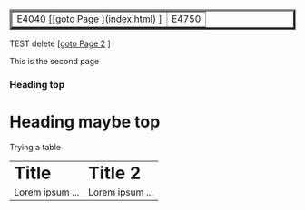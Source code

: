 <table border="4">
 <tr>
    <td>E4040  [[goto Page ](index.html) ]    </td>
    <td>E4750</td>
 </tr>
</table>

TEST delete [[goto Page 2](page2.md) ]



This is the second page

### Heading top

# Heading maybe top

Trying a table

<table border="0">
 <tr>
    <td><b style="font-size:30px">Title</b></td>
    <td><b style="font-size:30px">Title 2</b></td>
 </tr>
 <tr>
    <td>Lorem ipsum ...</td>
    <td>Lorem ipsum ...</td>
 </tr>
</table>
